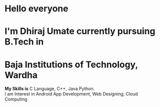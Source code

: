 # Hello everyone
# I'm **Dhiraj Umate** currently pursuing B.Tech in
# Baja Institutions of Technology, Wardha
**My Skills is** C Language, C++, Java Python.       
I am Interest in Android App Development, Web Designing, Cloud Computing 

